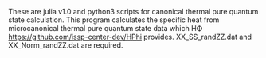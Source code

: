 These are julia v1.0 and python3 scripts for canonical thermal pure quantum state calculation.
This program calculates the specific heat from microcanonical thermal pure quantum state data 
which HΦ https://github.com/issp-center-dev/HPhi provides.
XX_SS_randZZ.dat and XX_Norm_randZZ.dat are required.
